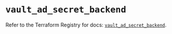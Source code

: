 # `vault_ad_secret_backend`

Refer to the Terraform Registry for docs: [`vault_ad_secret_backend`](https://registry.terraform.io/providers/hashicorp/vault/5.2.1/docs/resources/ad_secret_backend).

